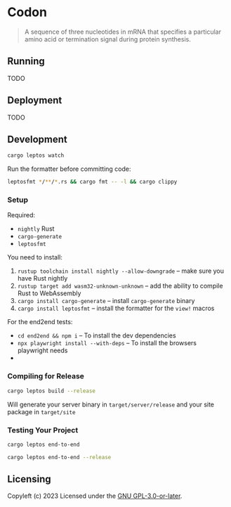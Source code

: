 # Codon

> A sequence of three nucleotides in mRNA that specifies a particular amino acid
> or termination signal during protein synthesis.

## Running

TODO


## Deployment

TODO


## Development

```sh
cargo leptos watch
```

Run the formatter before committing code:

```sh
leptosfmt */**/*.rs && cargo fmt -- -l && cargo clippy
```


### Setup

Required:
- `nightly` Rust
- `cargo-generate`
- `leptosfmt`

You need to install:
1. `rustup toolchain install nightly --allow-downgrade` – make sure you have Rust nightly
2. `rustup target add wasm32-unknown-unknown` – add the ability to compile Rust to WebAssembly
3. `cargo install cargo-generate` – install `cargo-generate` binary
4. `cargo install leptosfmt` – install the formatter for the `view!` macros

For the end2end tests:
- `cd end2end && npm i` – To install the dev dependencies
- `npx playwright install --with-deps` – To install the browsers playwright needs
- 


### Compiling for Release

```sh
cargo leptos build --release
```

Will generate your server binary in `target/server/release` and your site
package in `target/site`


### Testing Your Project

```sh
cargo leptos end-to-end
```

```sh
cargo leptos end-to-end --release
```


## Licensing

Copyleft (c) 2023
Licensed under the [GNU GPL-3.0-or-later](https://github.com/dominikwilkowski/codon/blob/main/LICENSE).

